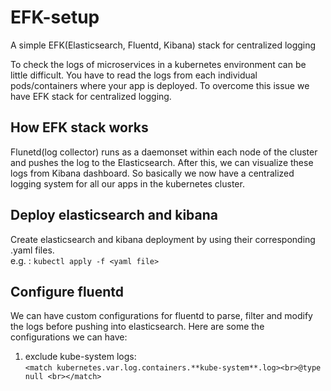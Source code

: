 # EFK-setup
A simple EFK(Elasticsearch, Fluentd, Kibana) stack for centralized logging

To check the logs of microservices in a kubernetes environment can be little difficult. You have to read the logs from each individual
pods/containers where your app is deployed. To overcome this issue we have EFK stack for centralized logging.

## How EFK stack works
Flunetd(log collector) runs as a daemonset within each node of the cluster and pushes the log to the Elasticsearch. After this, we can visualize these logs from Kibana dashboard. So basically we now have a centralized logging system for all our apps in the kubernetes cluster.

## Deploy elasticsearch and kibana
Create elasticsearch and kibana deployment by using their corresponding .yaml files.<br>
e.g. : ```kubectl apply -f <yaml file>```


## Configure fluentd
We can have custom configurations for fluentd to parse, filter and modify the logs before pushing into elasticsearch.
Here are some the configurations we can have: <br>
  1. exclude kube-system logs: <br>
       ```<match kubernetes.var.log.containers.**kube-system**.log><br>@type null <br></match>```
